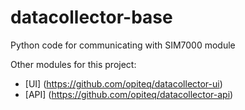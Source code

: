 # datacollector-base
Python code for communicating with SIM7000 module

Other modules for this project:
 - [UI] (https://github.com/opiteq/datacollector-ui)
 - [API] (https://github.com/opiteq/datacollector-api)
